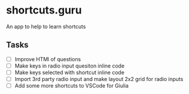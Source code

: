 # shortcuts.guru

An app to help to learn shortcuts

## Tasks

- [ ] Improve HTMl of questions
- [ ] Make keys in radio input quesiton inline code
- [ ] Make keys selected with shortcut inline code
- [ ] Import 3rd party radio input and make layout 2x2 grid for radio inputs
- [ ] Add some more shortcuts to VSCode for Giulia
